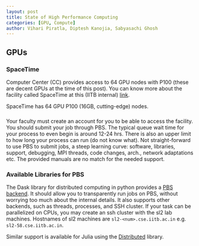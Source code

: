 ```yaml
---
layout: post
title: State of High Performance Computing
categories: [GPU, Compute]
author: Vihari Piratla, Diptesh Kanojia, Sabyasachi Ghosh
---
```


## GPUs
### SpaceTime
Computer Center (CC) provides access to 64 GPU nodes with P100 (these are decent GPUs at the time of this post). You can know more about the facility called SpaceTime at this (IITB internal) [link](https://spacetime.iitb.ac.in/).


SpaceTime has 64 GPU P100 (16GB, cutting-edge) nodes.
### 
Your faculty must create an account for you to be able to access the facility. 
You should submit your job through PBS. The typical queue wait time for your process to even begin is around 12-24 hrs. There is also an upper limit to how long your process can run (do not know what).
Not straight-forward to use PBS to submit jobs, a steep learning curve: software, libraries, support, debugging, MPI threads, code changes, arch., network adaptations etc. The provided manuals are no match for the needed support.

### Available Libraries for PBS

The Dask library for distributed computing in python provides a [PBS backend](https://jobqueue.dask.org/en/latest/generated/dask_jobqueue.PBSCluster.html). It should allow you to transparently run jobs on PBS, without worrying too much about the internal details. It also supports other backends, such as threads, processes, and SSH cluster. If your task can be parallelized on CPUs, you may create an ssh cluster with the sl2 lab machines. Hostnames of sl2 machines are `sl2-<num>.cse.iitb.ac.in` e.g. `sl2-58.cse.iitb.ac.in`. 

Similar support is available for Julia using the [Distributed](https://docs.julialang.org/en/v1/stdlib/Distributed/) library. 
